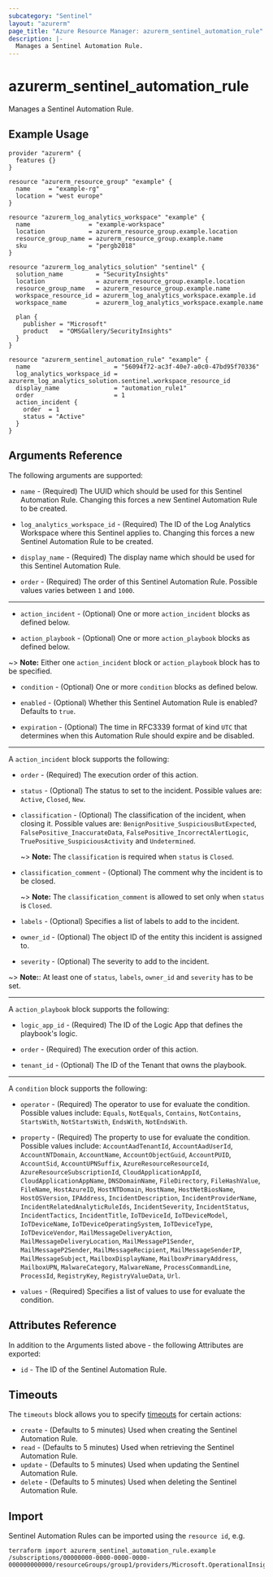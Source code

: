 ```yaml
---
subcategory: "Sentinel"
layout: "azurerm"
page_title: "Azure Resource Manager: azurerm_sentinel_automation_rule"
description: |-
  Manages a Sentinel Automation Rule.
---
```


# azurerm_sentinel_automation_rule

Manages a Sentinel Automation Rule.

## Example Usage

```hcl
provider "azurerm" {
  features {}
}

resource "azurerm_resource_group" "example" {
  name     = "example-rg"
  location = "west europe"
}

resource "azurerm_log_analytics_workspace" "example" {
  name                = "example-workspace"
  location            = azurerm_resource_group.example.location
  resource_group_name = azurerm_resource_group.example.name
  sku                 = "pergb2018"
}

resource "azurerm_log_analytics_solution" "sentinel" {
  solution_name         = "SecurityInsights"
  location              = azurerm_resource_group.example.location
  resource_group_name   = azurerm_resource_group.example.name
  workspace_resource_id = azurerm_log_analytics_workspace.example.id
  workspace_name        = azurerm_log_analytics_workspace.example.name

  plan {
    publisher = "Microsoft"
    product   = "OMSGallery/SecurityInsights"
  }
}

resource "azurerm_sentinel_automation_rule" "example" {
  name                       = "56094f72-ac3f-40e7-a0c0-47bd95f70336"
  log_analytics_workspace_id = azurerm_log_analytics_solution.sentinel.workspace_resource_id
  display_name               = "automation_rule1"
  order                      = 1
  action_incident {
    order  = 1
    status = "Active"
  }
}
```

## Arguments Reference

The following arguments are supported:

* `name` - (Required) The UUID which should be used for this Sentinel Automation Rule. Changing this forces a new Sentinel Automation Rule to be created.

* `log_analytics_workspace_id` - (Required) The ID of the Log Analytics Workspace where this Sentinel applies to. Changing this forces a new Sentinel Automation Rule to be created.
  
* `display_name` - (Required) The display name which should be used for this Sentinel Automation Rule.

* `order` - (Required) The order of this Sentinel Automation Rule. Possible values varies between `1` and `1000`.

---

* `action_incident` - (Optional) One or more `action_incident` blocks as defined below.

* `action_playbook` - (Optional) One or more `action_playbook` blocks as defined below.

~> **Note:** Either one `action_incident` block or `action_playbook` block has to be specified.

* `condition` - (Optional) One or more `condition` blocks as defined below.

* `enabled` - (Optional) Whether this Sentinel Automation Rule is enabled? Defaults to `true`.

* `expiration` - (Optional) The time in RFC3339 format of kind `UTC` that determines when this Automation Rule should expire and be disabled.

---

A `action_incident` block supports the following:

* `order` - (Required) The execution order of this action.

* `status` - (Optional) The status to set to the incident. Possible values are: `Active`, `Closed`, `New`.
  
* `classification` - (Optional) The classification of the incident, when closing it. Possible values are: `BenignPositive_SuspiciousButExpected`, `FalsePositive_InaccurateData`, `FalsePositive_IncorrectAlertLogic`, `TruePositive_SuspiciousActivity` and `Undetermined`.
  
  ~> **Note:** The `classification` is required when `status` is `Closed`.

* `classification_comment` - (Optional) The comment why the incident is to be closed.

  ~> **Note:** The `classification_comment` is allowed to set only when `status` is `Closed`.

* `labels` - (Optional) Specifies a list of labels to add to the incident.

* `owner_id` - (Optional) The object ID of the entity this incident is assigned to.

* `severity` - (Optional) The severity to add to the incident.

~> **Note:**: At least one of `status`, `labels`, `owner_id` and `severity` has to be set.

---

A `action_playbook` block supports the following:

* `logic_app_id` - (Required) The ID of the Logic App that defines the playbook's logic.

* `order` - (Required) The execution order of this action.

* `tenant_id` - (Optional) The ID of the Tenant that owns the playbook.

---

A `condition` block supports the following:

* `operator` - (Required) The operator to use for evaluate the condition. Possible values include: `Equals`, `NotEquals`, `Contains`, `NotContains`, `StartsWith`, `NotStartsWith`, `EndsWith`, `NotEndsWith`.

* `property` - (Required) The property to use for evaluate the condition. Possible values include: `AccountAadTenantId`, `AccountAadUserId`, `AccountNTDomain`, `AccountName`, `AccountObjectGuid`, `AccountPUID`, `AccountSid`, `AccountUPNSuffix`, `AzureResourceResourceId`, `AzureResourceSubscriptionId`, `CloudApplicationAppId`, `CloudApplicationAppName`, `DNSDomainName`, `FileDirectory`, `FileHashValue`, `FileName`, `HostAzureID`, `HostNTDomain`, `HostName`, `HostNetBiosName`, `HostOSVersion`, `IPAddress`, `IncidentDescription`, `IncidentProviderName`, `IncidentRelatedAnalyticRuleIds`, `IncidentSeverity`, `IncidentStatus`, `IncidentTactics`, `IncidentTitle`, `IoTDeviceId`, `IoTDeviceModel`, `IoTDeviceName`, `IoTDeviceOperatingSystem`, `IoTDeviceType`, `IoTDeviceVendor`, `MailMessageDeliveryAction`, `MailMessageDeliveryLocation`, `MailMessageP1Sender`, `MailMessageP2Sender`, `MailMessageRecipient`, `MailMessageSenderIP`, `MailMessageSubject`, `MailboxDisplayName`, `MailboxPrimaryAddress`, `MailboxUPN`, `MalwareCategory`, `MalwareName`, `ProcessCommandLine`, `ProcessId`, `RegistryKey`, `RegistryValueData`, `Url`.

* `values` - (Required) Specifies a list of values to use for evaluate the condition.

## Attributes Reference

In addition to the Arguments listed above - the following Attributes are exported: 

* `id` - The ID of the Sentinel Automation Rule.

## Timeouts

The `timeouts` block allows you to specify [timeouts](https://www.terraform.io/docs/configuration/resources.html#timeouts) for certain actions:

* `create` - (Defaults to 5 minutes) Used when creating the Sentinel Automation Rule.
* `read` - (Defaults to 5 minutes) Used when retrieving the Sentinel Automation Rule.
* `update` - (Defaults to 5 minutes) Used when updating the Sentinel Automation Rule.
* `delete` - (Defaults to 5 minutes) Used when deleting the Sentinel Automation Rule.

## Import

Sentinel Automation Rules can be imported using the `resource id`, e.g.

```shell
terraform import azurerm_sentinel_automation_rule.example /subscriptions/00000000-0000-0000-0000-000000000000/resourceGroups/group1/providers/Microsoft.OperationalInsights/workspaces/workspace1/providers/Microsoft.SecurityInsights/AutomationRules/rule1
```
